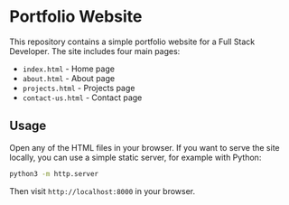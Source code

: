 # Portfolio Website

This repository contains a simple portfolio website for a Full Stack Developer. The site includes four main pages:

- `index.html` - Home page
- `about.html` - About page
- `projects.html` - Projects page
- `contact-us.html` - Contact page

## Usage

Open any of the HTML files in your browser. If you want to serve the site locally, you can use a simple static server, for example with Python:

```bash
python3 -m http.server
```

Then visit `http://localhost:8000` in your browser.
